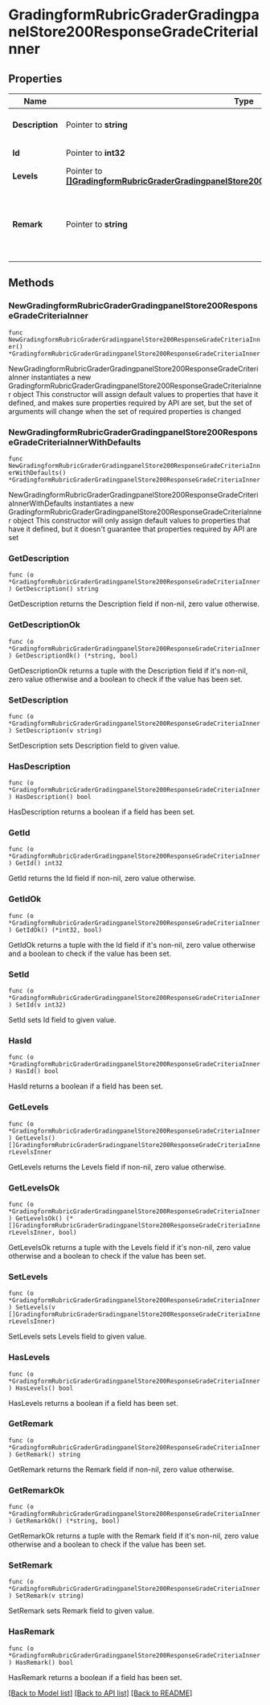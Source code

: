 # GradingformRubricGraderGradingpanelStore200ResponseGradeCriteriaInner

## Properties

Name | Type | Description | Notes
------------ | ------------- | ------------- | -------------
**Description** | Pointer to **string** | Description of the Criteria | [optional] 
**Id** | Pointer to **int32** | ID of the Criteria | [optional] 
**Levels** | Pointer to [**[]GradingformRubricGraderGradingpanelStore200ResponseGradeCriteriaInnerLevelsInner**](GradingformRubricGraderGradingpanelStore200ResponseGradeCriteriaInnerLevelsInner.md) |  | [optional] 
**Remark** | Pointer to **string** | Any remarks for this criterion for the user being assessed | [optional] 

## Methods

### NewGradingformRubricGraderGradingpanelStore200ResponseGradeCriteriaInner

`func NewGradingformRubricGraderGradingpanelStore200ResponseGradeCriteriaInner() *GradingformRubricGraderGradingpanelStore200ResponseGradeCriteriaInner`

NewGradingformRubricGraderGradingpanelStore200ResponseGradeCriteriaInner instantiates a new GradingformRubricGraderGradingpanelStore200ResponseGradeCriteriaInner object
This constructor will assign default values to properties that have it defined,
and makes sure properties required by API are set, but the set of arguments
will change when the set of required properties is changed

### NewGradingformRubricGraderGradingpanelStore200ResponseGradeCriteriaInnerWithDefaults

`func NewGradingformRubricGraderGradingpanelStore200ResponseGradeCriteriaInnerWithDefaults() *GradingformRubricGraderGradingpanelStore200ResponseGradeCriteriaInner`

NewGradingformRubricGraderGradingpanelStore200ResponseGradeCriteriaInnerWithDefaults instantiates a new GradingformRubricGraderGradingpanelStore200ResponseGradeCriteriaInner object
This constructor will only assign default values to properties that have it defined,
but it doesn't guarantee that properties required by API are set

### GetDescription

`func (o *GradingformRubricGraderGradingpanelStore200ResponseGradeCriteriaInner) GetDescription() string`

GetDescription returns the Description field if non-nil, zero value otherwise.

### GetDescriptionOk

`func (o *GradingformRubricGraderGradingpanelStore200ResponseGradeCriteriaInner) GetDescriptionOk() (*string, bool)`

GetDescriptionOk returns a tuple with the Description field if it's non-nil, zero value otherwise
and a boolean to check if the value has been set.

### SetDescription

`func (o *GradingformRubricGraderGradingpanelStore200ResponseGradeCriteriaInner) SetDescription(v string)`

SetDescription sets Description field to given value.

### HasDescription

`func (o *GradingformRubricGraderGradingpanelStore200ResponseGradeCriteriaInner) HasDescription() bool`

HasDescription returns a boolean if a field has been set.

### GetId

`func (o *GradingformRubricGraderGradingpanelStore200ResponseGradeCriteriaInner) GetId() int32`

GetId returns the Id field if non-nil, zero value otherwise.

### GetIdOk

`func (o *GradingformRubricGraderGradingpanelStore200ResponseGradeCriteriaInner) GetIdOk() (*int32, bool)`

GetIdOk returns a tuple with the Id field if it's non-nil, zero value otherwise
and a boolean to check if the value has been set.

### SetId

`func (o *GradingformRubricGraderGradingpanelStore200ResponseGradeCriteriaInner) SetId(v int32)`

SetId sets Id field to given value.

### HasId

`func (o *GradingformRubricGraderGradingpanelStore200ResponseGradeCriteriaInner) HasId() bool`

HasId returns a boolean if a field has been set.

### GetLevels

`func (o *GradingformRubricGraderGradingpanelStore200ResponseGradeCriteriaInner) GetLevels() []GradingformRubricGraderGradingpanelStore200ResponseGradeCriteriaInnerLevelsInner`

GetLevels returns the Levels field if non-nil, zero value otherwise.

### GetLevelsOk

`func (o *GradingformRubricGraderGradingpanelStore200ResponseGradeCriteriaInner) GetLevelsOk() (*[]GradingformRubricGraderGradingpanelStore200ResponseGradeCriteriaInnerLevelsInner, bool)`

GetLevelsOk returns a tuple with the Levels field if it's non-nil, zero value otherwise
and a boolean to check if the value has been set.

### SetLevels

`func (o *GradingformRubricGraderGradingpanelStore200ResponseGradeCriteriaInner) SetLevels(v []GradingformRubricGraderGradingpanelStore200ResponseGradeCriteriaInnerLevelsInner)`

SetLevels sets Levels field to given value.

### HasLevels

`func (o *GradingformRubricGraderGradingpanelStore200ResponseGradeCriteriaInner) HasLevels() bool`

HasLevels returns a boolean if a field has been set.

### GetRemark

`func (o *GradingformRubricGraderGradingpanelStore200ResponseGradeCriteriaInner) GetRemark() string`

GetRemark returns the Remark field if non-nil, zero value otherwise.

### GetRemarkOk

`func (o *GradingformRubricGraderGradingpanelStore200ResponseGradeCriteriaInner) GetRemarkOk() (*string, bool)`

GetRemarkOk returns a tuple with the Remark field if it's non-nil, zero value otherwise
and a boolean to check if the value has been set.

### SetRemark

`func (o *GradingformRubricGraderGradingpanelStore200ResponseGradeCriteriaInner) SetRemark(v string)`

SetRemark sets Remark field to given value.

### HasRemark

`func (o *GradingformRubricGraderGradingpanelStore200ResponseGradeCriteriaInner) HasRemark() bool`

HasRemark returns a boolean if a field has been set.


[[Back to Model list]](../README.md#documentation-for-models) [[Back to API list]](../README.md#documentation-for-api-endpoints) [[Back to README]](../README.md)


